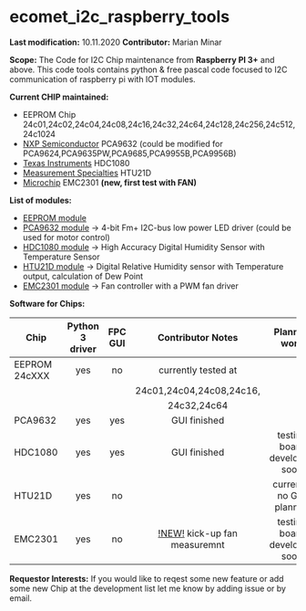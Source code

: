 # ecomet_i2c_raspberry_tools

**Last modification:** 10.11.2020
**Contributor:** Marian Minar

**Scope:**
The Code for I2C Chip maintenance from **Raspberry PI 3+** and above. This code tools contains python & free pascal code focused to I2C communication of raspberry pi with IOT modules.

**Current CHIP maintained:**
* EEPROM Chip
  24c01,24c02,24c04,24c08,24c16,24c32,24c64,24c128,24c256,24c512,24c1024
* [NXP Semiconductor](https://www.nxp.com/)
  PCA9632 (could be modified for PCA9624,PCA9635PW,PCA9685,PCA9955B,PCA9956B)
* [Texas Instruments](https://www.ti.com/)
  HDC1080
* [Measurement Specialties](https://www.te.com/) HTU21D
* [Microchip](https://ww1.microchip.com/downloads/en/DeviceDoc/2301.pdf) EMC2301 **(new, first test with FAN)**

**List of modules:**

* [EEPROM module](i2c_pkg/eeprom_pkg/documentation/eeprom_IIC.md)
* [PCA9632 module](fpc/pca9632/pca9632_IIC.md) -> 4-bit Fm+ I2C-bus low power LED driver (could be used for motor control)
* [HDC1080 module](fpc/hdc1080/hdc1080_IIC.md) -> High Accuracy Digital Humidity Sensor with Temperature Sensor
* [HTU21D module](i2c_pkg/htu21_pkg/htu21_python_IIC.md) -> Digital Relative Humidity sensor with Temperature output, calculation of Dew Point
* [EMC2301 module](i2c_pkg/emc2301_pkg/emc2301_python_IIC.md) -> Fan controller with a PWM fan driver

**Software for Chips:**

| Chip            | Python 3 driver | FPC GUI  | Contributor Notes            | Planned work                   | Requestor Interests           |
| --------------- |:---------------:|:--------:|:----------------------------:|:------------------------------:|:-----------------------------:|
| EEPROM 24cXXX   |      yes        |    no    | currently tested at          |                                |                               |
|                 |                 |          | 24c01,24c04,24c08,24c16,     |                                |                               |
|                 |                 |          | 24c32,24c64                  |                                |                               |
| PCA9632         |      yes        |    yes   | GUI finished                 |                                |                               |
| HDC1080         |      yes        |    yes   | GUI finished                 | testing board developed soon   |                               |
| HTU21D          |      yes        |    no    |                              | currently no GUI planned       |                               |
| EMC2301         |      yes        |    no    | [!NEW!](i2c_pkg/emc2301_pkg/emc2301_python_IIC.md) kick-up fan measuremnt | testing board developed soon   |                               |

**Requestor Interests:**
If you would like to reqest some new feature or add some new Chip at the development list let me know by adding issue or by email.
